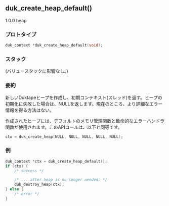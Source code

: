 ## duk_create_heap_default() 

1.0.0 heap

### プロトタイプ

```c
duk_context *duk_create_heap_default(void);
```

### スタック

(バリュースタックに影響なし。)


### 要約

新しいDuktapeヒープを作成し、初期コンテキスト(スレッド)を返す。ヒープの初期化に失敗した場合は、NULLを返します。現在のところ、より詳細なエラー情報を得る方法はない。

作成されたヒープには、デフォルトのメモリ管理関数と致命的なエラーハンドラ関数が使用されます。このAPIコールは、以下と同等です。

```c
ctx = duk_create_heap(NULL, NULL, NULL, NULL, NULL);
```

### 例

```c
duk_context *ctx = duk_create_heap_default();
if (ctx) {
    /* success */

    /* ... after heap is no longer needed: */
    duk_destroy_heap(ctx);
} else {
    /* error */
}
```